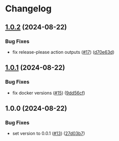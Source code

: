 # Changelog

## [1.0.2](https://github.com/jkrivas/k8s-ha-git-sync/compare/v1.0.1...v1.0.2) (2024-08-22)


### Bug Fixes

* fix release-please action outputs ([#17](https://github.com/jkrivas/k8s-ha-git-sync/issues/17)) ([d70e63d](https://github.com/jkrivas/k8s-ha-git-sync/commit/d70e63d10d315d266b8f289759154a1846400314))

## [1.0.1](https://github.com/jkrivas/k8s-ha-git-sync/compare/v1.0.0...v1.0.1) (2024-08-22)


### Bug Fixes

* fix docker versions ([#15](https://github.com/jkrivas/k8s-ha-git-sync/issues/15)) ([9dd56cf](https://github.com/jkrivas/k8s-ha-git-sync/commit/9dd56cfc9bdf21830743f0d8b0186581c81ef47c))

## 1.0.0 (2024-08-22)


### Bug Fixes

* set version to 0.0.1 ([#13](https://github.com/jkrivas/k8s-ha-git-sync/issues/13)) ([27d03b7](https://github.com/jkrivas/k8s-ha-git-sync/commit/27d03b73590dab31d2cd9957d26f75f179bf9378))

